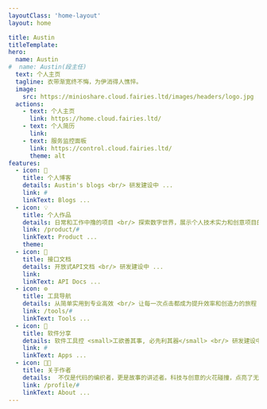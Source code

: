 ```yaml
---
layoutClass: 'home-layout'
layout: home

title: Austin
titleTemplate: 
hero:
  name: Austin
#  name: Austin(段主任)
  text: 个人主页
  tagline: 衣带渐宽终不悔，为伊消得人憔悴。
  image:
    src: https://minioshare.cloud.fairies.ltd/images/headers/logo.jpg
  actions:
    - text: 个人主页
      link: https://home.cloud.fairies.ltd/
    - text: 个人简历
      link: 
    - text: 服务监控面板
      link: https://control.cloud.fairies.ltd/
      theme: alt
features:
  - icon: 💌
    title: 个人博客
    details: Austin's blogs <br/> 研发建设中 ...
    link: #
    linkText: Blogs ...
  - icon: 💡
    title: 个人作品
    details: 日常和工作中撸的项目 <br/> 探索数字世界，展示个人技术实力和创意项目的专属空间。
    link: /product/#
    linkText: Product ...
    theme: 
  - icon: 📖
    title: 接口文档
    details: 开放式API文档 <br/> 研发建设中 ...
    link: 
    linkText: API Docs ...
  - icon: ⚙️
    title: 工具导航
    details: 从简单实用到专业高效 <br/> 让每一次点击都成为提升效率和创造力的旅程
    link: /tools/#
    linkText: Tools ...
  - icon: 💼
    title: 软件分享
    details: 软件工具控 <small>工欲善其事, 必先利其器</small> <br/> 研发建设中 ...
    link: #
    linkText: Apps ...
  - icon: 👨‍💻
    title: 关于作者
    details:  不仅是代码的编织者，更是故事的讲述者。科技与创意的火花碰撞，点亮了无限的可能。 <small class="bottom-small">-- 想躺平的全栈工程师</small>
    link: /profile/#
    linkText: About ...
---
```


<style>

.home-layout .details small {
  opacity: 0.8;
}

.home-layout .bottom-small {
  display: block;
  margin-top: 2em;
  text-align: right;
}
</style>
